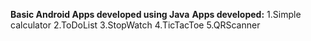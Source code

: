 **Basic Android Apps developed using Java**
**Apps developed:**
1.Simple calculator
2.ToDoList
3.StopWatch
4.TicTacToe
5.QRScanner
